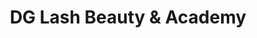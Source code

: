 ---
title: "DG Lash Beauty & Academy"
url: /santa-isabel/dg-lash-beauty-und-academy/
shop: Kosmetik
---